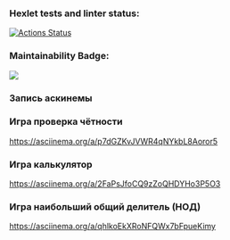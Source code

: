 ### Hexlet tests and linter status:
[![Actions Status](https://github.com/Roman-AFCode/python-project-49/workflows/hexlet-check/badge.svg)](https://github.com/Roman-AFCode/python-project-49/actions)

### Maintainability Badge:
<a href="https://codeclimate.com/github/Roman-AFCode/python-project-49/maintainability"><img
src="https://api.codeclimate.com/v1/badges/05d8e8d17fd939dcb151/maintainability"
/></a>

### Запись аскинемы
### Игра проверка чётности
https://asciinema.org/a/p7dGZKvJVWR4qNYkbL8Aoror5
### Игра калькулятор
https://asciinema.org/a/2FaPsJfoCQ9zZoQHDYHo3P5O3
### Игра наибольший общий делитель (НОД)
https://asciinema.org/a/qhlkoEkXRoNFQWx7bFpueKimy
